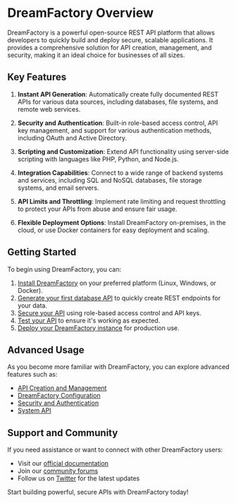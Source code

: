 

  # DreamFactory Overview

DreamFactory is a powerful open-source REST API platform that allows developers to quickly build and deploy secure, scalable applications. It provides a comprehensive solution for API creation, management, and security, making it an ideal choice for businesses of all sizes.

## Key Features

1. **Instant API Generation**: Automatically create fully documented REST APIs for various data sources, including databases, file systems, and remote web services.

2. **Security and Authentication**: Built-in role-based access control, API key management, and support for various authentication methods, including OAuth and Active Directory.

3. **Scripting and Customization**: Extend API functionality using server-side scripting with languages like PHP, Python, and Node.js.

4. **Integration Capabilities**: Connect to a wide range of backend systems and services, including SQL and NoSQL databases, file storage systems, and email servers.

5. **API Limits and Throttling**: Implement rate limiting and request throttling to protect your APIs from abuse and ensure fair usage.

6. **Flexible Deployment Options**: Install DreamFactory on-premises, in the cloud, or use Docker containers for easy deployment and scaling.

## Getting Started

To begin using DreamFactory, you can:

1. [Install DreamFactory](docs/Installing%20DreamFactory/installation.md) on your preferred platform (Linux, Windows, or Docker).
2. [Generate your first database API](docs/tutorial-basics/generate-db-api.md) to quickly create REST endpoints for your data.
3. [Secure your API](docs/tutorial-basics/secure-api.md) using role-based access control and API keys.
4. [Test your API](docs/tutorial-basics/test-api.md) to ensure it's working as expected.
5. [Deploy your DreamFactory instance](docs/tutorial-basics/deploy-your-site.md) for production use.

## Advanced Usage

As you become more familiar with DreamFactory, you can explore advanced features such as:

- [API Creation and Management](docs/API%20Creation%20and%20Management/api-creation-management.md)
- [DreamFactory Configuration](docs/DreamFactory%20Configuration/configuration.md)
- [Security and Authentication](docs/Security%20and%20Authentication/security-and-auth.md)
- [System API](docs/tutorial-extras/system-api.md)

## Support and Community

If you need assistance or want to connect with other DreamFactory users:

- Visit our [official documentation](https://docs.dreamfactory.com)
- Join our [community forums](https://community.dreamfactory.com)
- Follow us on [Twitter](https://twitter.com/dfsoftwareinc) for the latest updates

Start building powerful, secure APIs with DreamFactory today!

  